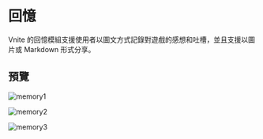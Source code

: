 # 回憶

Vnite 的回憶模組支援使用者以圖文方式記錄對遊戲的感想和吐槽，並且支援以圖片或 Markdown 形式分享。

## 預覽

![memory1](https://img.timero.xyz/i/2025/04/02/67ed27e3b53d1.webp)

![memory2](https://img.timero.xyz/i/2025/04/02/67ed27f26702e.webp)

![memory3](https://img.timero.xyz/i/2025/04/02/67ed27ffaa3ba.webp)
